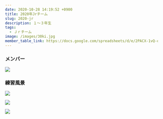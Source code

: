 ```yaml
---
date: 2020-10-28 14:19:52 +0900
title: 2020年Jrチーム
slug: 2020-jr
description: １～３年生
tags:
  - Ｊｒチーム
image: /images/30ki.jpg
member_table_link: https://docs.google.com/spreadsheets/d/e/2PACX-1vQ-q6a9ujBvPRt-gM8FX94a1RK6yu8t04FGSRAEGsZK827c74aomcIs7gF6YXiELy49G0236ih3-tvE/pubhtml?gid=1671152114&single=true
---
```

### メンバー

![](/images/image25.jpg)

### 練習風景

![](/images/image52.jpg)

![](/images/image62.jpg)

![](/images/image4.jpg)